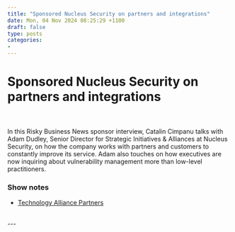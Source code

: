 ```yaml
---
title: "Sponsored Nucleus Security on partners and integrations"
date: Mon, 04 Nov 2024 08:25:29 +1100
draft: false
type: posts
categories: 
- 
---
```

# Sponsored Nucleus Security on partners and integrations

<br/>

<br/>
In this Risky Business News sponsor interview, Catalin Cimpanu talks with Adam Dudley, Senior Director for Strategic Initiatives & Alliances at Nucleus Security, on how the company works with partners and customers to constantly improve its service. Adam also touches on how executives are now inquiring about vulnerability management more than low-level practitioners.

### Show notes

-   [Technology Alliance Partners](https://nucleussec.com/technology-partners/)

<br/>
---
